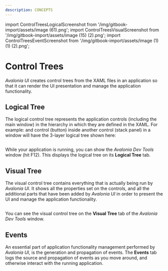 ```yaml
---
description: CONCEPTS
---
```


import ControlTreesLogicalScreenshot from '/img/gitbook-import/assets/image (61).png';
import ControlTreesVisualScreenshot from '/img/gitbook-import/assets/image (15) (2).png';
import ControlTreesEventScreenshot from '/img/gitbook-import/assets/image (1) (1) (2).png';

# Control Trees

_Avalonia UI_ creates control trees from the XAML files in an application so that it can render the UI presentation and manage the application functionality.  

## Logical Tree

The logical control tree represents the application controls (including the main window) in the hierarchy in which they are defined in the XAML. For example: and control (button) inside another control (stack panel) in a window will have the 3-layer logical tree shown here:

<img src={ControlTreesLogicalScreenshot} alt=""/>

While your application is running, you can show the _Avalonia Dev Tools_ window (hit F12). This displays the logical tree on its **Logical Tree** tab.

## Visual Tree

The visual control tree contains everything that is actually being run by _Avalonia UI_. It shows all the properties set on the controls, and all the additional parts that have been added by _Avalonia UI_ in order to present the UI and manage the application functionality. 

<img src={ControlTreesVisualScreenshot} alt=""/>

You can see the visual control tree on the **Visual Tree** tab of the _Avalonia Dev Tools_ window.

## Events

An essential part of application functionality management performed by _Avalonia UI_, is the generation and propagation of events. The **Events** tab logs the source and propagation of events as you move around, and otherwise interact with the running application.

<img src={ControlTreesEventScreenshot} alt=""/>
